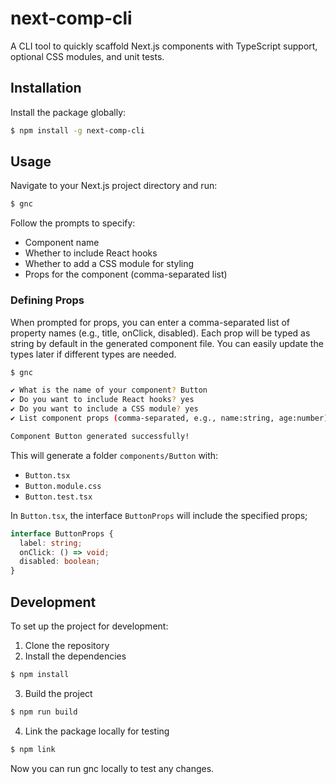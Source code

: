 # next-comp-cli

A CLI tool to quickly scaffold Next.js components with TypeScript support, optional CSS modules, and unit tests.

## Installation

Install the package globally:

```bash
$ npm install -g next-comp-cli
```

## Usage

Navigate to your Next.js project directory and run:

```bash
$ gnc
```

Follow the prompts to specify:

- Component name
- Whether to include React hooks
- Whether to add a CSS module for styling
- Props for the component (comma-separated list)

### Defining Props

When prompted for props, you can enter a comma-separated list of property names (e.g., title, onClick, disabled). Each prop will be typed as string by default in the generated component file. You can easily update the types later if different types are needed.

```bash
$ gnc

✔ What is the name of your component? Button
✔ Do you want to include React hooks? yes
✔ Do you want to include a CSS module? yes
✔ List component props (comma-separated, e.g., name:string, age:number): label: string, onClick: () => void, disabled: boolean

Component Button generated successfully!
```

This will generate a folder `components/Button` with:

- `Button.tsx`
- `Button.module.css`
- `Button.test.tsx`

In `Button.tsx`, the interface `ButtonProps` will include the specified props;

```typescript
interface ButtonProps {
  label: string;
  onClick: () => void;
  disabled: boolean;
}
```

## Development

To set up the project for development:

1. Clone the repository
2. Install the dependencies

```bash
$ npm install
```

3. Build the project

```bash
$ npm run build
```

4. Link the package locally for testing

```bash
$ npm link
```

Now you can run gnc locally to test any changes.
